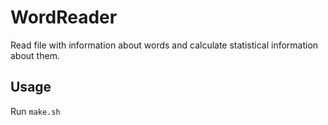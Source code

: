 # WordReader
Read file with information about words and calculate statistical information about them.

## Usage
Run `make.sh`
